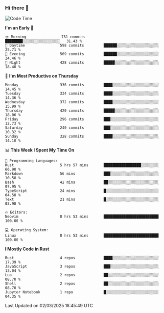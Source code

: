 ### Hi there 👋
<!--START_SECTION:waka-->
![Code Time](http://img.shields.io/badge/Code%20Time-513%20hrs%202%20mins-blue)

**I'm an Early 🐤** 

```text
🌞 Morning                731 commits         ████████░░░░░░░░░░░░░░░░░   31.43 % 
🌆 Daytime                598 commits         ██████░░░░░░░░░░░░░░░░░░░   25.71 % 
🌃 Evening                569 commits         ██████░░░░░░░░░░░░░░░░░░░   24.46 % 
🌙 Night                  428 commits         █████░░░░░░░░░░░░░░░░░░░░   18.40 % 
```
📅 **I'm Most Productive on Thursday** 

```text
Monday                   336 commits         ████░░░░░░░░░░░░░░░░░░░░░   14.45 % 
Tuesday                  334 commits         ████░░░░░░░░░░░░░░░░░░░░░   14.36 % 
Wednesday                372 commits         ████░░░░░░░░░░░░░░░░░░░░░   15.99 % 
Thursday                 420 commits         █████░░░░░░░░░░░░░░░░░░░░   18.06 % 
Friday                   296 commits         ███░░░░░░░░░░░░░░░░░░░░░░   12.73 % 
Saturday                 240 commits         ███░░░░░░░░░░░░░░░░░░░░░░   10.32 % 
Sunday                   328 commits         ████░░░░░░░░░░░░░░░░░░░░░   14.10 % 
```


📊 **This Week I Spent My Time On** 

```text
💬 Programming Languages: 
Rust                     5 hrs 57 mins       █████████████████░░░░░░░░   66.98 % 
Markdown                 56 mins             ███░░░░░░░░░░░░░░░░░░░░░░   10.58 % 
Bash                     42 mins             ██░░░░░░░░░░░░░░░░░░░░░░░   07.95 % 
TypeScript               24 mins             █░░░░░░░░░░░░░░░░░░░░░░░░   04.58 % 
Text                     21 mins             █░░░░░░░░░░░░░░░░░░░░░░░░   03.98 % 

🔥 Editors: 
Neovim                   8 hrs 53 mins       █████████████████████████   100.00 % 

💻 Operating System: 
Linux                    8 hrs 53 mins       █████████████████████████   100.00 % 
```

**I Mostly Code in Rust** 

```text
Rust                     4 repos             ████░░░░░░░░░░░░░░░░░░░░░   17.39 % 
JavaScript               3 repos             ███░░░░░░░░░░░░░░░░░░░░░░   13.04 % 
Lua                      2 repos             ██░░░░░░░░░░░░░░░░░░░░░░░   08.70 % 
Shell                    2 repos             ██░░░░░░░░░░░░░░░░░░░░░░░   08.70 % 
Jupyter Notebook         1 repo              █░░░░░░░░░░░░░░░░░░░░░░░░   04.35 % 
```




 Last Updated on 02/03/2025 18:45:49 UTC
<!--END_SECTION:waka-->

<!--
**YoganshSharma/YoganshSharma** is a ✨ _special_ ✨ repository because its `README.md` (this file) appears on your GitHub profile.

Here are some ideas to get you started:

- 🔭 I’m currently working on ...
- 🌱 I’m currently learning ...
- 👯 I’m looking to collaborate on ...
- 🤔 I’m looking for help with ...
- 💬 Ask me about ...
- 📫 How to reach me: ...
- 😄 Pronouns: ...
- ⚡ Fun fact: ...
-->
